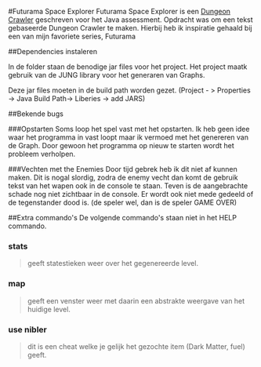 #Futurama Space Explorer
Futurama Space Explorer is een [Dungeon Crawler](http://en.wikipedia.org/wiki/Dungeon_crawl) geschreven voor het Java assessment.
Opdracht was om een tekst gebaseerde Dungeon Crawler te maken.
Hierbij heb ik inspiratie gehaald bij een van mijn favoriete series, Futurama

##Dependencies instaleren

In de folder staan de benodige jar files voor het project.
Het project maatk gebruik van de JUNG library voor het generaren van Graphs.

Deze jar files moeten in de build path worden gezet.
(Project - > Properties -> Java Build Path-> Liberies -> add JARS)

##Bekende bugs

###Opstarten
Soms loop het spel vast met het opstarten.
Ik heb geen idee waar het programma in vast loopt maar ik vermoed met het genereren van de Graph.
Door gewoon het programma op nieuw te starten wordt het probleem verholpen.

###Vechten met the Enemies
Door tijd gebrek heb ik dit niet af kunnen maken.
Dit is nogal slordig, zodra de enemy vecht dan komt de gebruik tekst van het wapen ook in de console te staan.
Teven is de aangebrachte schade nog niet zichtbaar in de console.
Er wordt ook niet mede gedeeld of de tegenstander dood is. (de speler wel, dan is de speler GAME OVER)

##Extra commando's
De volgende commando's staan niet in het HELP commando.
### stats 

> geeft statestieken weer over het gegenereerde level.

### map

> geeft een venster weer met daarin een abstrakte weergave van het huidige level.

### use nibler

> dit is een cheat welke je gelijk het gezochte item (Dark Matter, fuel) geeft. 
